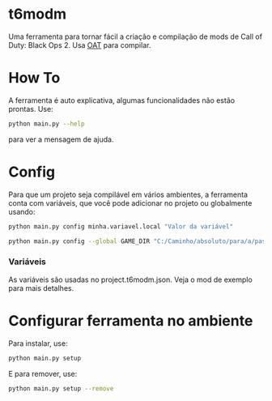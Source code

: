 # t6modm
Uma ferramenta para tornar fácil a criação e compilação de mods de Call of Duty: Black Ops 2.
Usa [OAT](https://github.com/Laupetin/OpenAssetTools) para compilar.

# How To
A ferramenta é auto explicativa, algumas funcionalidades não estão prontas.
Use:
```sh
python main.py --help
```
para ver a mensagem de ajuda.

# Config
Para que um projeto seja compilável em vários ambientes, a ferramenta conta com variáveis, que você pode adicionar no projeto ou globalmente usando:
```sh
python main.py config minha.variavel.local "Valor da variável"
```

```sh
python main.py config --global GAME_DIR "C:/Caminho/absoluto/para/a/pasta/do/jogo"
```

### Variáveis
As variáveis são usadas no project.t6modm.json. Veja o mod de exemplo para mais detalhes.

# Configurar ferramenta no ambiente
Para instalar, use:
```sh
python main.py setup
```

E para remover, use:
```sh
python main.py setup --remove
```